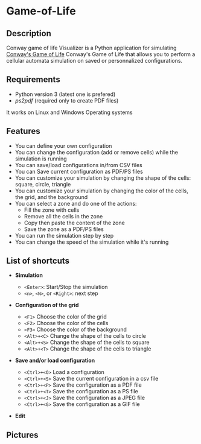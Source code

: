 # Game-of-Life

## Description

Conway game of life Visualizer is a Python application for simulating [Conway's Game of Life][wikipedia game of life] Conway's Game of Life that allows you to perform a cellular automata simulation on saved or personnalized configurations.

## Requirements

- Python version 3 (latest one is prefered)
- *ps2pdf* (required only to create PDF files) 

It works on Linux and Windows Operating systems

## Features

- You can define your own configuration
- You can change the configuration (add or remove cells) while the simulation is running
- You can save/load configurations in/from CSV files
- You can Save current configuration as PDF/PS files
- You can customize your simulation by changing the shape of the cells: square, circle, triangle
- You can customize your simulation by changing the color of the cells, the grid, and the background
- You can select a zone and do one of the actions:
    - Fill the zone with cells
    - Remove all the cells in the zone
    - Copy then paste the content of the zone
    - Save the zone as a PDF/PS files
- You can run the simulation step by step
- You can change the speed of the simulation while it's running

## List of shortcuts

- **Simulation**
    - `<Enter>`: Start/Stop the simulation
    - `<n>`, `<N>`, or `<Right>`: next step

- **Configuration of the grid**
    - `<F1>` Choose the color of the grid
    - `<F2>` Choose the color of the cells 
    - `<F3>` Choose the color of the background
    - `<Alt>+<C>` Change the shape of the cells to circle
    - `<Alt>+<S>` Change the shape of the cells to square
    - `<Alt>+<T>` Change the shape of the cells to triangle

- **Save and/or load configuration**
    - `<Ctrl>+<O>` Load a configuration
    - `<Ctrl>+<S>` Save the current configuration in a csv file
    - `<Ctrl>+<P>` Save the configuration as a PDF file
    - `<Ctrl>+<T>` Save the configuration as a PS file
    - `<Ctrl>+<J>` Save the configuration as a JPEG file
    - `<Ctrl>+<G>` Save the configuration as a GIF file 

- **Edit**

## Pictures



[wikipedia game of life]: https://en.wikipedia.org/wiki/Conway%27s_Game_of_Life
